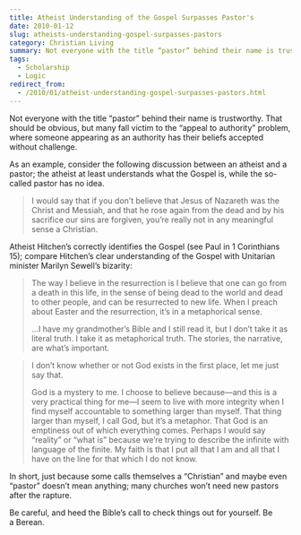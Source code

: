 ```yaml
---
title: Atheist Understanding of the Gospel Surpasses Pastor's
date: 2010-01-12
slug: atheists-understanding-gospel-surpasses-pastors
category: Christian Living
summary: Not everyone with the title “pastor” behind their name is trustworthy. That should be obvious, but many fall victim to the “appeal to authority” problem, where someone appearing as an authority has their beliefs accepted without challenge.
tags: 
  - Scholarship
  - Logic
redirect_from:
  - /2010/01/atheist-understanding-gospel-surpasses-pastors.html
---
```




Not everyone with the title “pastor” behind their name is trustworthy.
That should be obvious, but many fall victim to the “appeal to
authority” problem, where someone appearing as an authority has their
beliefs accepted without challenge.

As an example, consider the following discussion between an atheist and
a pastor; the atheist at least understands what the Gospel is, while the
so-called pastor has no idea.

<blockquote cite="http://www.portlandmonthlymag.com/arts-and-entertainment/category/books-and-talks/articles/christopher-hitchens/">
<p>I would say that if you don’t believe that Jesus of Nazareth was the Christ and Messiah, and that he rose again from the dead and by his sacrifice our sins are forgiven, you’re really not in any meaningful sense a&nbsp;Christian.</p>
</blockquote>

Atheist Hitchen’s correctly identifies the Gospel (see Paul in 1
Corinthians 15); compare Hitchen’s clear understanding of the Gospel
with Unitarian minister Marilyn Sewell’s bizarity:

<blockquote cite="http://www.portlandmonthlymag.com/arts-and-entertainment/category/books-and-talks/articles/christopher-hitchens/2/">
<p>The way I believe in the resurrection is I believe that one can go from a death in this life, in the sense of being dead to the world and dead to other people, and can be resurrected to new life. When I preach about Easter and the resurrection, it’s in a metaphorical&nbsp;sense.</p>

<p>…I have my grandmother’s Bible and I still read it, but I don’t take it as literal truth. I take it as metaphorical truth. The stories, the narrative, are what’s&nbsp;important.</p>
</blockquote>

<blockquote cite="http://www.portlandmonthlymag.com/arts-and-entertainment/category/books-and-talks/articles/christopher-hitchens/3/">
<p>I don’t know whether or not God exists in the first place, let me just say&nbsp;that.</p>

<p>God is a mystery to me. I choose to believe because—and this is a very practical thing for me—I seem to live with more integrity when I find myself accountable to something larger than myself. That thing larger than myself, I call God, but it’s a metaphor. That God is an emptiness out of which everything comes. Perhaps I would say “reality” or “what is” because we’re trying to describe the infinite with language of the finite. My faith is that I put all that I am and all that I have on the line for that which I do not&nbsp;know.</p>
</blockquote>

In short, just because some calls themselves a “Christian” and maybe
even “pastor” doesn’t mean anything; many churches won’t need new
pastors after the rapture.

Be careful, and heed the Bible’s call to check things out for yourself.
Be a Berean.
